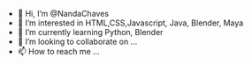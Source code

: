 - 👋 Hi, I’m @NandaChaves
- 👀 I’m interested in HTML,CSS,Javascript, Java, Blender, Maya
- 🌱 I’m currently learning Python, Blender
- 💞️ I’m looking to collaborate on ...
- 📫 How to reach me ...

<!---
NandaChaves/NandaChaves is a ✨ special ✨ repository because its `README.md` (this file) appears on your GitHub profile.
You can click the Preview link to take a look at your changes.
--->
